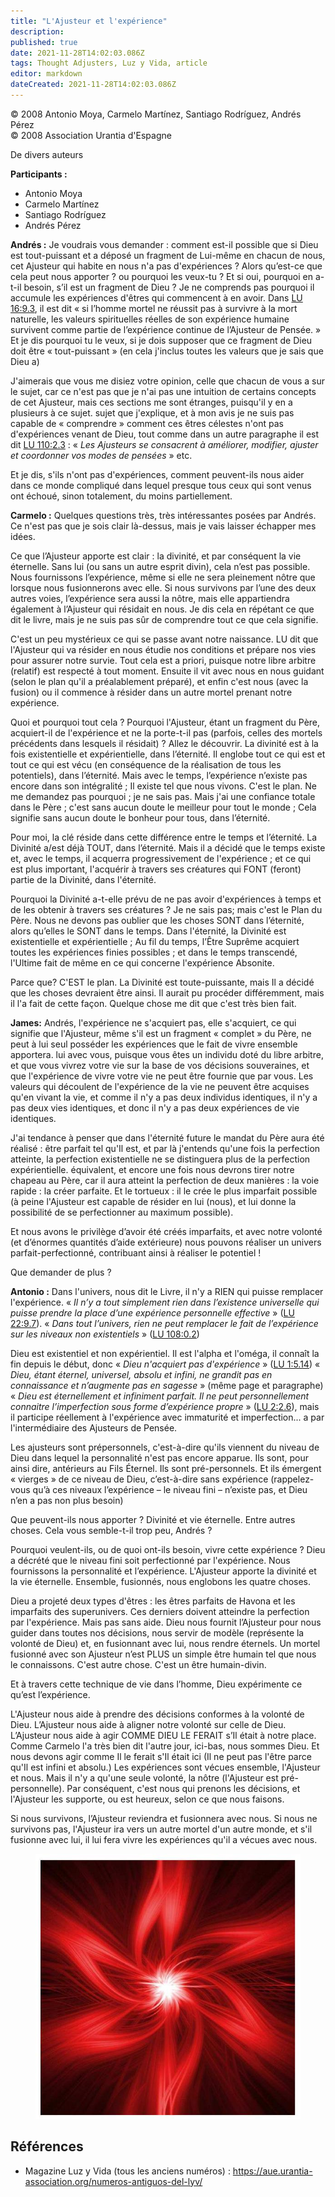 ```yaml
---
title: "L'Ajusteur et l'expérience"
description: 
published: true
date: 2021-11-28T14:02:03.086Z
tags: Thought Adjusters, Luz y Vida, article
editor: markdown
dateCreated: 2021-11-28T14:02:03.086Z
---
```


<p class="v-card v-sheet theme--light gray lighten-3 px-2">© 2008 Antonio Moya, Carmelo Martínez, Santiago Rodríguez, Andrés Pérez<br>© 2008 Association Urantia d'Espagne</p>


De divers auteurs

**Participants :**

- Antonio Moya
- Carmelo Martínez
- Santiago Rodríguez
- Andrés Pérez

**Andrés :** Je voudrais vous demander : comment est-il possible que si Dieu est tout-puissant et a déposé un fragment de Lui-même en chacun de nous, cet Ajusteur qui habite en nous n'a pas d'expériences ? Alors qu’est-ce que cela peut nous apporter ? ou pourquoi les veux-tu ? Et si oui, pourquoi en a-t-il besoin, s’il est un fragment de Dieu ? Je ne comprends pas pourquoi il accumule les expériences d'êtres qui commencent à en avoir. Dans [LU 16:9.3](/fr/The_Urantia_Book/16#p9_3), il est dit « si l’homme mortel ne réussit pas à survivre à la mort naturelle, les valeurs spirituelles réelles de son expérience humaine survivent comme partie de l’expérience continue de l’Ajusteur de Pensée. » Et je dis pourquoi tu le veux, si je dois supposer que ce fragment de Dieu doit être « tout-puissant » (en cela j'inclus toutes les valeurs que je sais que Dieu a)

J'aimerais que vous me disiez votre opinion, celle que chacun de vous a sur le sujet, car ce n'est pas que je n'ai pas une intuition de certains concepts de cet Ajusteur, mais ces sections me sont étranges, puisqu'il y en a plusieurs à ce sujet. sujet que j'explique, et à mon avis je ne suis pas capable de « comprendre » comment ces êtres célestes n'ont pas d'expériences venant de Dieu, tout comme dans un autre paragraphe il est dit [LU 110:2.3](/fr/The_Urantia_Book/110#p2_3) : « _Les Ajusteurs se consacrent à améliorer, modifier, ajuster et coordonner vos modes de pensées_ » etc.

Et je dis, s'ils n'ont pas d'expériences, comment peuvent-ils nous aider dans ce monde compliqué dans lequel presque tous ceux qui sont venus ont échoué, sinon totalement, du moins partiellement.

**Carmelo :** Quelques questions très, très intéressantes posées par Andrés. Ce n'est pas que je sois clair là-dessus, mais je vais laisser échapper mes idées.

Ce que l’Ajusteur apporte est clair : la divinité, et par conséquent la vie éternelle. Sans lui (ou sans un autre esprit divin), cela n’est pas possible. Nous fournissons l’expérience, même si elle ne sera pleinement nôtre que lorsque nous fusionnerons avec elle. Si nous survivons par l’une des deux autres voies, l’expérience sera aussi la nôtre, mais elle appartiendra également à l’Ajusteur qui résidait en nous. Je dis cela en répétant ce que dit le livre, mais je ne suis pas sûr de comprendre tout ce que cela signifie.

C'est un peu mystérieux ce qui se passe avant notre naissance. LU dit que l'Ajusteur qui va résider en nous étudie nos conditions et prépare nos vies pour assurer notre survie. Tout cela est a priori, puisque notre libre arbitre (relatif) est respecté à tout moment. Ensuite il vit avec nous en nous guidant (selon le plan qu'il a préalablement préparé), et enfin c'est nous (avec la fusion) ou il commence à résider dans un autre mortel prenant notre expérience.

Quoi et pourquoi tout cela ? Pourquoi l'Ajusteur, étant un fragment du Père, acquiert-il de l'expérience et ne la porte-t-il pas (parfois, celles des mortels précédents dans lesquels il résidait) ? Allez le découvrir. La divinité est à la fois existentielle et expérientielle, dans l’éternité. Il englobe tout ce qui est et tout ce qui est vécu (en conséquence de la réalisation de tous les potentiels), dans l’éternité. Mais avec le temps, l’expérience n’existe pas encore dans son intégralité ; Il existe tel que nous vivons. C'est le plan. Ne me demandez pas pourquoi ; je ne sais pas. Mais j'ai une confiance totale dans le Père ; c'est sans aucun doute le meilleur pour tout le monde ; Cela signifie sans aucun doute le bonheur pour tous, dans l’éternité.

Pour moi, la clé réside dans cette différence entre le temps et l’éternité. La Divinité a/est déjà TOUT, dans l’éternité. Mais il a décidé que le temps existe et, avec le temps, il acquerra progressivement de l'expérience ; et ce qui est plus important, l'acquérir à travers ses créatures qui FONT (feront) partie de la Divinité, dans l'éternité.

Pourquoi la Divinité a-t-elle prévu de ne pas avoir d'expériences à temps et de les obtenir à travers ses créatures ? Je ne sais pas; mais c'est le Plan du Père. Nous ne devons pas oublier que les choses SONT dans l’éternité, alors qu’elles le SONT dans le temps. Dans l'éternité, la Divinité est existentielle et expérientielle ; Au fil du temps, l’Être Suprême acquiert toutes les expériences finies possibles ; et dans le temps transcendé, l'Ultime fait de même en ce qui concerne l'expérience Absonite.

Parce que? C'EST le plan. La Divinité est toute-puissante, mais Il a décidé que les choses devraient être ainsi. Il aurait pu procéder différemment, mais il l'a fait de cette façon. Quelque chose me dit que c'est très bien fait.

**James:** Andrés, l'expérience ne s'acquiert pas, elle s'acquiert, ce qui signifie que l'Ajusteur, même s'il est un fragment « complet » du Père, ne peut à lui seul posséder les expériences que le fait de vivre ensemble apportera. lui avec vous, puisque vous êtes un individu doté du libre arbitre, et que vous vivrez votre vie sur la base de vos décisions souveraines, et que l'expérience de vivre votre vie ne peut être fournie que par vous. Les valeurs qui découlent de l'expérience de la vie ne peuvent être acquises qu'en vivant la vie, et comme il n'y a pas deux individus identiques, il n'y a pas deux vies identiques, et donc il n'y a pas deux expériences de vie identiques.

J'ai tendance à penser que dans l'éternité future le mandat du Père aura été réalisé : être parfait tel qu'Il est, et par là j'entends qu'une fois la perfection atteinte, la perfection existentielle ne se distinguera plus de la perfection expérientielle. équivalent, et encore une fois nous devrons tirer notre chapeau au Père, car il aura atteint la perfection de deux manières : la voie rapide : la créer parfaite. Et le tortueux : il le crée le plus imparfait possible (à peine l'Ajusteur est capable de résider en lui (nous), et lui donne la possibilité de se perfectionner au maximum possible).

Et nous avons le privilège d’avoir été créés imparfaits, et avec notre volonté (et d’énormes quantités d’aide extérieure) nous pouvons réaliser un univers parfait-perfectionné, contribuant ainsi à réaliser le potentiel !

Que demander de plus ?

**Antonio :** Dans l'univers, nous dit le Livre, il n'y a RIEN qui puisse remplacer l'expérience. « _Il n’y a tout simplement rien dans l’existence universelle qui puisse prendre la place d’une expérience personnelle effective_ » ([LU 22:9.7](/fr/The_Urantia_Book/22#p9_7)). « _Dans tout l’univers, rien ne peut remplacer le fait de l’expérience sur les niveaux non existentiels_ » ([LU 108:0.2](/fr/The_Urantia_Book/108#p0_2))

Dieu est existentiel et non expérientiel. Il est l'alpha et l'oméga, il connaît la fin depuis le début, donc « _Dieu n'acquiert pas d'expérience_ » ([LU 1:5.14](/fr/The_Urantia_Book/1#p5_14)) « _Dieu, étant éternel, universel, absolu et infini, ne grandit pas en connaissance et n’augmente pas en sagesse_ » (même page et paragraphe) « _Dieu est éternellement et infiniment parfait. Il ne peut personnellement connaitre l’imperfection sous forme d’expérience propre_ » ([LU 2:2.6](/fr/The_Urantia_Book/2#p2_6)), mais il participe réellement à l'expérience avec immaturité et imperfection... a par l'intermédiaire des Ajusteurs de Pensée.

Les ajusteurs sont prépersonnels, c'est-à-dire qu'ils viennent du niveau de Dieu dans lequel la personnalité n'est pas encore apparue. Ils sont, pour ainsi dire, antérieurs au Fils Éternel. Ils sont pré-personnels. Et ils émergent « vierges » de ce niveau de Dieu, c’est-à-dire sans expérience (rappelez-vous qu’à ces niveaux l’expérience – le niveau fini – n’existe pas, et Dieu n’en a pas non plus besoin)

Que peuvent-ils nous apporter ? Divinité et vie éternelle. Entre autres choses. Cela vous semble-t-il trop peu, Andrés ?

Pourquoi veulent-ils, ou de quoi ont-ils besoin, vivre cette expérience ? Dieu a décrété que le niveau fini soit perfectionné par l'expérience. Nous fournissons la personnalité et l’expérience. L'Ajusteur apporte la divinité et la vie éternelle. Ensemble, fusionnés, nous englobons les quatre choses.

Dieu a projeté deux types d'êtres : les êtres parfaits de Havona et les imparfaits des superunivers. Ces derniers doivent atteindre la perfection par l'expérience. Mais pas sans aide. Dieu nous fournit l’Ajusteur pour nous guider dans toutes nos décisions, nous servir de modèle (représente la volonté de Dieu) et, en fusionnant avec lui, nous rendre éternels. Un mortel fusionné avec son Ajusteur n’est PLUS un simple être humain tel que nous le connaissons. C'est autre chose. C'est un être humain-divin.

Et à travers cette technique de vie dans l’homme, Dieu expérimente ce qu’est l’expérience.

L'Ajusteur nous aide à prendre des décisions conformes à la volonté de Dieu. L’Ajusteur nous aide à aligner notre volonté sur celle de Dieu. L’Ajusteur nous aide à agir COMME DIEU LE FERAIT s’Il était à notre place. Comme Carmelo l'a très bien dit l'autre jour, ici-bas, nous sommes Dieu. Et nous devons agir comme Il le ferait s'Il était ici (Il ne peut pas l'être parce qu'Il est infini et absolu.) Les expériences sont vécues ensemble, l'Ajusteur et nous. Mais il n'y a qu'une seule volonté, la nôtre (l'Ajusteur est pré-personnelle). Par conséquent, c'est nous qui prenons les décisions, et l'Ajusteur les supporte, ou est heureux, selon ce que nous faisons.

Si nous survivons, l’Ajusteur reviendra et fusionnera avec nous. Si nous ne survivons pas, l'Ajusteur ira vers un autre mortel d'un autre monde, et s'il fusionne avec lui, il lui fera vivre les expériences qu'il a vécues avec nous.

<figure id="Figure_1" class="image urantiapedia">
<img src="/image/article/Luz_y_Vida/LyV15/03.jpg">
</figure>

## Références

- Magazine Luz y Vida (tous les anciens numéros) : https://aue.urantia-association.org/numeros-antiguos-del-lyv/

